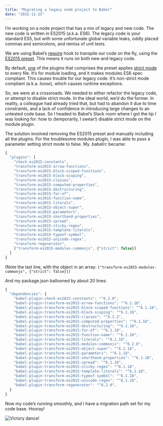 ```yaml
---
title: "Migrating a legacy node project to Babel"
date: "2015-11-25"
---
```


I’m working on a node project that has a mix of legacy and new code. The new code is written in ES2015 (a.k.a. ES6). The legacy code is your standard ES5, but with some unfortunate global variable leaks, oddly placed commas and semicolons, and remiss of unit tests.

We are using Babel’s [require](https://babeljs.io/docs/usage/require/) hook to transpile our code on the fly, using the [ES2015 preset](https://babeljs.io/docs/plugins/preset-es2015/). This means it runs on both new and legacy code.

By default, [one](http://babeljs.io/docs/plugins/transform-es2015-modules-commonjs/) of the plugins that comprises the preset applies [strict mode](https://developer.mozilla.org/en-US/docs/Web/JavaScript/Reference/Strict_mode) to every file. It’s for module loading, and it makes modules ES6 spec compliant. This causes trouble for our legacy code. It’s non-strict mode compliant (a.k.a. _loose_), which causes runtime exceptions.

So, we were at a crossroads. We needed to either refactor the legacy code, or attempt to disable strict mode. In the ideal world, we’d do the former. In reality, a colleague had already tried that, but had to abandon it due to time constraints, and a lack of confidence in introducing large changes to an untested code base. So I headed to Babel’s Slack room where I got the tip I was looking for: how to (temporarily, I swear!) disable strict mode on the module plugin.

The solution involved removing the ES2015 preset and manually including all the plugins. For the troublesome modules plugin, I was able to pass a parameter setting strict mode to false. My .babelrc became:

```javascript
{
  "plugins": [
    "check-es2015-constants",
    "transform-es2015-arrow-functions",
    "transform-es2015-block-scoped-functions",
    "transform-es2015-block-scoping",
    "transform-es2015-classes",
    "transform-es2015-computed-properties",
    "transform-es2015-destructuring",
    "transform-es2015-for-of",
    "transform-es2015-function-name",
    "transform-es2015-literals",
    "transform-es2015-object-super",
    "transform-es2015-parameters",
    "transform-es2015-shorthand-properties",
    "transform-es2015-spread",
    "transform-es2015-sticky-regex",
    "transform-es2015-template-literals",
    "transform-es2015-typeof-symbol",
    "transform-es2015-unicode-regex",
    "transform-regenerator",
    ["transform-es2015-modules-commonjs", {"strict": false}]
  ]
}
```

(Note the last line, with the object in an array: `["transform-es2015-modules-commonjs", {"strict": false}])`

And my package.json ballooned by about 20 lines:

```javascript
{
  "dependencies": {
    "babel-plugin-check-es2015-constants": "^6.2.0",
    "babel-plugin-transform-es2015-arrow-functions": "^6.1.18",
    "babel-plugin-transform-es2015-block-scoped-functions": "^6.1.18",
    "babel-plugin-transform-es2015-block-scoping": "^6.1.18",
    "babel-plugin-transform-es2015-classes": "^6.2.2",
    "babel-plugin-transform-es2015-computed-properties": "^6.1.18",
    "babel-plugin-transform-es2015-destructuring": "^6.1.18",
    "babel-plugin-transform-es2015-for-of": "^6.1.18",
    "babel-plugin-transform-es2015-function-name": "^6.1.18",
    "babel-plugin-transform-es2015-literals": "^6.1.18",
    "babel-plugin-transform-es2015-modules-commonjs": "^6.2.0",
    "babel-plugin-transform-es2015-object-super": "^6.1.18",
    "babel-plugin-transform-es2015-parameters": "^6.1.18",
    "babel-plugin-transform-es2015-shorthand-properties": "^6.1.18",
    "babel-plugin-transform-es2015-spread": "^6.1.18",
    "babel-plugin-transform-es2015-sticky-regex": "^6.1.18",
    "babel-plugin-transform-es2015-template-literals": "^6.1.18",
    "babel-plugin-transform-es2015-typeof-symbol": "^6.1.18",
    "babel-plugin-transform-es2015-unicode-regex": "^6.1.18",
    "babel-plugin-transform-regenerator": "^6.2.0",
  }
}
```

Now my code’s running smoothly, and I have a migration path set for my code base. Hooray!

![ Victory dance! ](http://static1.squarespace.com/static/554569a4e4b0b68214c1f5d9/55457b34e4b0fca745eb358d/5655e027e4b0f06765dbac61/1448468526494/dance.gif)
